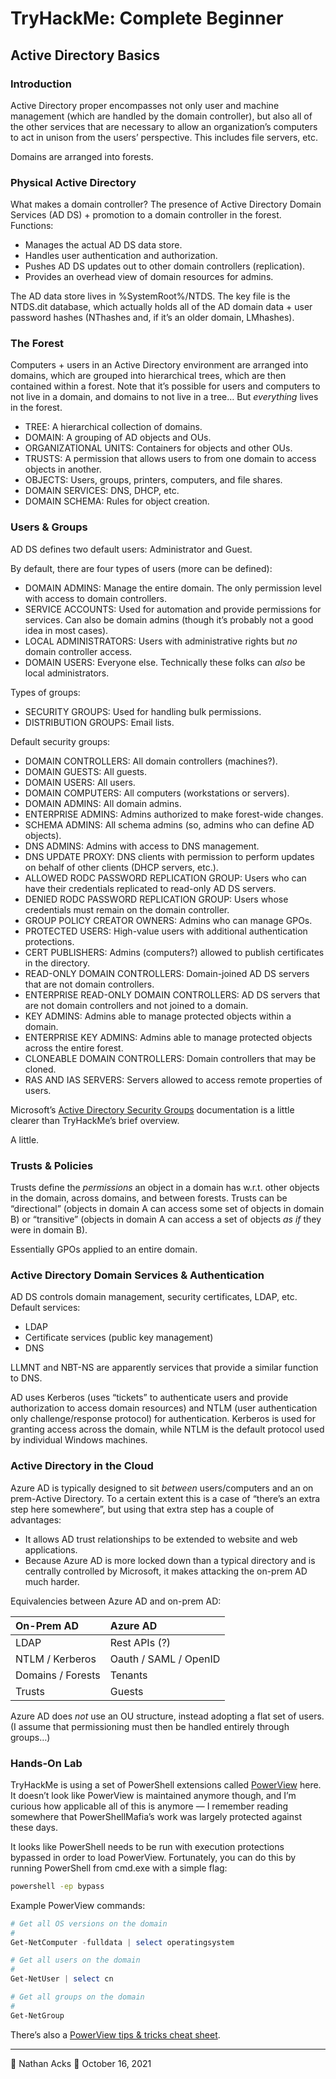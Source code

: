# TryHackMe: Complete Beginner

## Active Directory Basics

### Introduction

Active Directory proper encompasses not only user and machine management (which are handled by the domain controller), but also all of the other services that are necessary to allow an organization’s computers to act in unison from the users’ perspective. This includes file servers, etc.

Domains are arranged into forests.

### Physical Active Directory

What makes a domain controller? The presence of Active Directory Domain Services (AD DS) + promotion to a domain controller in the forest. Functions:

* Manages the actual AD DS data store.
* Handles user authentication and authorization.
* Pushes AD DS updates out to other domain controllers (replication).
* Provides an overhead view of domain resources for admins.

The AD data store lives in %SystemRoot%/NTDS. The key file is the NTDS.dit database, which actually holds all of the AD domain data + user password hashes (NThashes and, if it’s an older domain, LMhashes).

### The Forest

Computers + users in an Active Directory environment are arranged into domains, which are grouped into hierarchical trees, which are then contained within a forest. Note that it’s possible for users and computers to not live in a domain, and domains to not live in a tree… But *everything* lives in the forest.

* TREE: A hierarchical collection of domains.
* DOMAIN: A grouping of AD objects and OUs.
* ORGANIZATIONAL UNITS: Containers for objects and other OUs.
* TRUSTS: A permission that allows users to from one domain to access objects in another.
* OBJECTS: Users, groups, printers, computers, and file shares.
* DOMAIN SERVICES: DNS, DHCP, etc.
* DOMAIN SCHEMA: Rules for object creation.

### Users & Groups

AD DS defines two default users: Administrator and Guest.

By default, there are four types of users (more can be defined):

* DOMAIN ADMINS: Manage the entire domain. The only permission level with access to domain controllers.
* SERVICE ACCOUNTS: Used for automation and provide permissions for services. Can also be domain admins (though it’s probably not a good idea in most cases).
* LOCAL ADMINISTRATORS: Users with administrative rights but *no* domain controller access.
* DOMAIN USERS: Everyone else. Technically these folks can *also* be local administrators.

Types of groups:

* SECURITY GROUPS: Used for handling bulk permissions.
* DISTRIBUTION GROUPS: Email lists.

Default security groups:

* DOMAIN CONTROLLERS: All domain controllers (machines?).
* DOMAIN GUESTS: All guests.
* DOMAIN USERS: All users.
* DOMAIN COMPUTERS: All computers (workstations or servers).
* DOMAIN ADMINS: All domain admins.
* ENTERPRISE ADMINS: Admins authorized to make forest-wide changes.
* SCHEMA ADMINS: All schema admins (so, admins who can define AD objects).
* DNS ADMINS: Admins with access to DNS management.
* DNS UPDATE PROXY: DNS clients with permission to perform updates on behalf of other clients (DHCP servers, etc.).
* ALLOWED RODC PASSWORD REPLICATION GROUP: Users who can have their credentials replicated to read-only AD DS servers.
* DENIED RODC PASSWORD REPLICATION GROUP: Users whose credentials must remain on the domain controller.
* GROUP POLICY CREATOR OWNERS: Admins who can manage GPOs.
* PROTECTED USERS: High-value users with additional authentication protections.
* CERT PUBLISHERS: Admins (computers?) allowed to publish certificates in the directory.
* READ-ONLY DOMAIN CONTROLLERS: Domain-joined AD DS servers that are not domain controllers.
* ENTERPRISE READ-ONLY DOMAIN CONTROLLERS: AD DS servers that are not domain controllers and not joined to a domain.
* KEY ADMINS: Admins able to manage protected objects within a domain.
* ENTERPRISE KEY ADMINS:  Admins able to manage protected objects across the entire forest.
* CLONEABLE DOMAIN CONTROLLERS: Domain controllers that may be cloned.
* RAS AND IAS SERVERS: Servers allowed to access remote properties of users.

Microsoft’s [Active Directory Security Groups](https://docs.microsoft.com/en-us/windows/security/identity-protection/access-control/active-directory-security-groups) documentation is a little clearer than TryHackMe’s brief overview.

A little.

### Trusts & Policies

Trusts define the *permissions* an object in a domain has w.r.t. other objects in the domain, across domains, and between forests. Trusts can be “directional” (objects in domain A can access some set of objects in domain B) or “transitive” (objects in domain A can access a set of objects *as if* they were in domain B).

Essentially GPOs applied to an entire domain.

### Active Directory Domain Services & Authentication

AD DS controls domain management, security certificates, LDAP, etc. Default services:

* LDAP
* Certificate services (public key management)
* DNS

LLMNT and NBT-NS are apparently services that provide a similar function to DNS.

AD uses Kerberos (uses “tickets” to authenticate users and provide authorization to access domain resources) and NTLM (user authentication only challenge/response protocol) for authentication. Kerberos is used for granting access across the domain, while NTLM is the default protocol used by individual Windows machines.

### Active Directory in the Cloud

Azure AD is typically designed to sit *between* users/computers and an on prem-Active Directory. To a certain extent this is a case of “there’s an extra step here somewhere”, but using that extra step has a couple of advantages:

* It allows AD trust relationships to be extended to website and web applications.
* Because Azure AD is more locked down than a typical directory and is centrally controlled by Microsoft, it makes attacking the on-prem AD much harder.

Equivalencies between Azure AD and on-prem AD:

| On-Prem AD        | Azure AD              |
|:----------------- |:----------------------|
| LDAP              | Rest APIs (?)         |
| NTLM / Kerberos   | Oauth / SAML / OpenID |
| Domains / Forests | Tenants               |
| Trusts            | Guests                |

Azure AD does *not* use an OU structure, instead adopting a flat set of users. (I assume that permissioning must then be handled entirely through groups…)

### Hands-On Lab

TryHackMe is using a set of PowerShell extensions called [PowerView](https://github.com/PowerShellMafia/PowerSploit/blob/master/Recon/PowerView.ps1) here. It doesn’t look like PowerView is maintained anymore though, and I’m curious how applicable all of this is anymore — I remember reading somewhere that PowerShellMafia’s work was largely protected against these days.

It looks like PowerShell needs to be run with execution protections bypassed in order to load PowerView. Fortunately, you can do this by running PowerShell from cmd.exe with a simple flag:

```bat
powershell -ep bypass
```

Example PowerView commands:

```powershell
# Get all OS versions on the domain
#
Get-NetComputer -fulldata | select operatingsystem

# Get all users on the domain
#
Get-NetUser | select cn

# Get all groups on the domain
#
Get-NetGroup
```

There’s also a [PowerView tips & tricks cheat sheet](https://gist.github.com/HarmJ0y/184f9822b195c52dd50c379ed3117993).

- - - -

👤 Nathan Acks
📅 October 16, 2021
